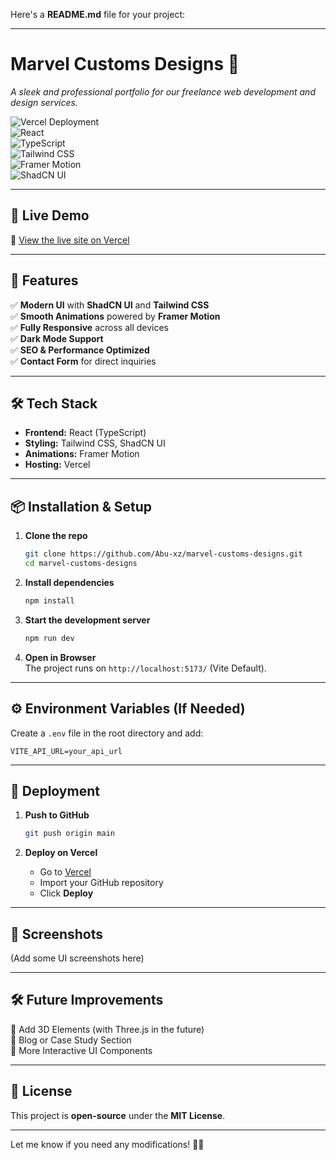 Here's a **README.md** file for your project:  

---

# **Marvel Customs Designs 🚀**  
_A sleek and professional portfolio for our freelance web development and design services._

![Vercel Deployment](https://img.shields.io/badge/Hosted%20on-Vercel-blue)  
![React](https://img.shields.io/badge/React-18-blue)  
![TypeScript](https://img.shields.io/badge/TypeScript-✓-blue)  
![Tailwind CSS](https://img.shields.io/badge/TailwindCSS-✓-blue)  
![Framer Motion](https://img.shields.io/badge/Framer%20Motion-✓-blue)  
![ShadCN UI](https://img.shields.io/badge/ShadCN%20UI-✓-blue)  

---

## **🚀 Live Demo**  
🔗 [View the live site on Vercel](https://your-vercel-link.vercel.app)  

---

## **📌 Features**  
✅ **Modern UI** with **ShadCN UI** and **Tailwind CSS**  
✅ **Smooth Animations** powered by **Framer Motion**  
✅ **Fully Responsive** across all devices  
✅ **Dark Mode Support**  
✅ **SEO & Performance Optimized**  
✅ **Contact Form** for direct inquiries  

---

## **🛠 Tech Stack**  
- **Frontend:** React (TypeScript)  
- **Styling:** Tailwind CSS, ShadCN UI  
- **Animations:** Framer Motion  
- **Hosting:** Vercel  

---

## **📦 Installation & Setup**  
1. **Clone the repo**  
   ```sh
   git clone https://github.com/Abu-xz/marvel-customs-designs.git
   cd marvel-customs-designs
   ```

2. **Install dependencies**  
   ```sh
   npm install
   ```

3. **Start the development server**  
   ```sh
   npm run dev
   ```

4. **Open in Browser**  
   The project runs on `http://localhost:5173/` (Vite Default).  

---

## **⚙️ Environment Variables (If Needed)**  
Create a `.env` file in the root directory and add:  
```
VITE_API_URL=your_api_url
```

---

## **🚀 Deployment**  
1. **Push to GitHub**  
   ```sh
   git push origin main
   ```

2. **Deploy on Vercel**  
   - Go to [Vercel](https://vercel.com)  
   - Import your GitHub repository  
   - Click **Deploy**  

---

## **📸 Screenshots**  
(Add some UI screenshots here)

---

## **🛠 Future Improvements**  
🔹 Add 3D Elements (with Three.js in the future)  
🔹 Blog or Case Study Section  
🔹 More Interactive UI Components  

---

## **📝 License**  
This project is **open-source** under the **MIT License**.

---

Let me know if you need any modifications! 🚀🔥

